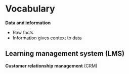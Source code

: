 # Vocabulary

**Data and information**
- Raw facts
- Information gives context to data

**Learning management system** (LMS)
- 

**Customer relationship management** (CRM)

